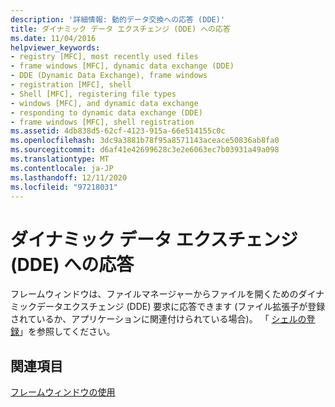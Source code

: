 ```yaml
---
description: '詳細情報: 動的データ交換への応答 (DDE)'
title: ダイナミック データ エクスチェンジ (DDE) への応答
ms.date: 11/04/2016
helpviewer_keywords:
- registry [MFC], most recently used files
- frame windows [MFC], dynamic data exchange (DDE)
- DDE (Dynamic Data Exchange), frame windows
- registration [MFC], shell
- Shell [MFC], registering file types
- windows [MFC], and dynamic data exchange
- responding to dynamic data exchange (DDE)
- frame windows [MFC], shell registration
ms.assetid: 4db838d5-62cf-4123-915a-66e514155c0c
ms.openlocfilehash: 3dc9a3881b78f95a8571143aceace50836ab8fa0
ms.sourcegitcommit: d6af41e42699628c3e2e6063ec7b03931a49a098
ms.translationtype: MT
ms.contentlocale: ja-JP
ms.lasthandoff: 12/11/2020
ms.locfileid: "97218031"
---
```

# <a name="responding-to-dynamic-data-exchange-dde"></a>ダイナミック データ エクスチェンジ (DDE) への応答

フレームウィンドウは、ファイルマネージャーからファイルを開くためのダイナミックデータエクスチェンジ (DDE) 要求に応答できます (ファイル拡張子が登録されているか、アプリケーションに関連付けられている場合)。 「 [シェルの登録](../mfc/special-cwinapp-services.md)」を参照してください。

## <a name="see-also"></a>関連項目

[フレームウィンドウの使用](../mfc/using-frame-windows.md)
